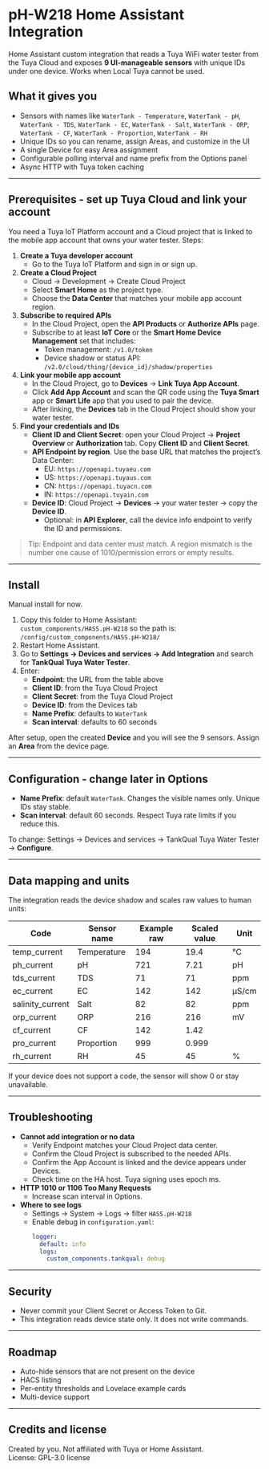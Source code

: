 # pH-W218 Home Assistant Integration

Home Assistant custom integration that reads a Tuya WiFi water tester from the Tuya Cloud and exposes **9 UI-manageable sensors** with unique IDs under one device. Works when Local Tuya cannot be used.

## What it gives you
- Sensors with names like `WaterTank - Temperature`, `WaterTank - pH`, `WaterTank - TDS`, `WaterTank - EC`, `WaterTank - Salt`, `WaterTank - ORP`, `WaterTank - CF`, `WaterTank - Proportion`, `WaterTank - RH`
- Unique IDs so you can rename, assign Areas, and customize in the UI
- A single Device for easy Area assignment
- Configurable polling interval and name prefix from the Options panel
- Async HTTP with Tuya token caching

---

## Prerequisites - set up Tuya Cloud and link your account

You need a Tuya IoT Platform account and a Cloud project that is linked to the mobile app account that owns your water tester. Steps:

1. **Create a Tuya developer account**  
   - Go to the Tuya IoT Platform and sign in or sign up.
2. **Create a Cloud Project**  
   - Cloud → Development → Create Cloud Project  
   - Select **Smart Home** as the project type.
   - Choose the **Data Center** that matches your mobile app account region.
3. **Subscribe to required APIs**  
   - In the Cloud Project, open the **API Products** or **Authorize APIs** page.  
   - Subscribe to at least **IoT Core** or the **Smart Home Device Management** set that includes:
     - Token management: `/v1.0/token`
     - Device shadow or status API: `/v2.0/cloud/thing/{device_id}/shadow/properties`
4. **Link your mobile app account**  
   - In the Cloud Project, go to **Devices** → **Link Tuya App Account**.  
   - Click **Add App Account** and scan the QR code using the **Tuya Smart** app or **Smart Life** app that you used to pair the device.  
   - After linking, the **Devices** tab in the Cloud Project should show your water tester.
5. **Find your credentials and IDs**
   - **Client ID and Client Secret**: open your Cloud Project → **Project Overview** or **Authorization** tab. Copy **Client ID** and **Client Secret**.
   - **API Endpoint by region**. Use the base URL that matches the project’s Data Center:  
     - EU: `https://openapi.tuyaeu.com`  
     - US: `https://openapi.tuyaus.com`  
     - CN: `https://openapi.tuyacn.com`  
     - IN: `https://openapi.tuyain.com`
   - **Device ID**: Cloud Project → **Devices** → your water tester → copy the **Device ID**.  
     - Optional: in **API Explorer**, call the device info endpoint to verify the ID and permissions.

> Tip: Endpoint and data center must match. A region mismatch is the number one cause of 1010/permission errors or empty results.

---

## Install

Manual install for now.

1. Copy this folder to Home Assistant:  
   `custom_components/HASS.pH-W218` so the path is:  
   `/config/custom_components/HASS.pH-W218/`
2. Restart Home Assistant.
3. Go to **Settings → Devices and services → Add Integration** and search for **TankQual Tuya Water Tester**.
4. Enter:
   - **Endpoint**: the URL from the table above
   - **Client ID**: from the Tuya Cloud Project
   - **Client Secret**: from the Tuya Cloud Project
   - **Device ID**: from the Devices tab
   - **Name Prefix**: defaults to `WaterTank`
   - **Scan interval**: defaults to 60 seconds

After setup, open the created **Device** and you will see the 9 sensors. Assign an **Area** from the device page.

---

## Configuration - change later in Options

- **Name Prefix**: default `WaterTank`. Changes the visible names only. Unique IDs stay stable.
- **Scan interval**: default 60 seconds. Respect Tuya rate limits if you reduce this.

To change: Settings → Devices and services → TankQual Tuya Water Tester → **Configure**.

---

## Data mapping and units

The integration reads the device shadow and scales raw values to human units:

| Code            | Sensor name        | Example raw | Scaled value | Unit    |
|-----------------|--------------------|-------------|--------------|---------|
| temp_current    | Temperature        | 194         | 19.4         | °C      |
| ph_current      | pH                 | 721         | 7.21         | pH      |
| tds_current     | TDS                | 71          | 71           | ppm     |
| ec_current      | EC                 | 142         | 142          | µS/cm   |
| salinity_current| Salt               | 82          | 82           | ppm     |
| orp_current     | ORP                | 216         | 216          | mV      |
| cf_current      | CF                 | 142         | 1.42         |         |
| pro_current     | Proportion         | 999         | 0.999        |         |
| rh_current      | RH                 | 45          | 45           | %       |

If your device does not support a code, the sensor will show 0 or stay unavailable.

---

## Troubleshooting

- **Cannot add integration or no data**  
  - Verify Endpoint matches your Cloud Project data center.
  - Confirm the Cloud Project is subscribed to the needed APIs.
  - Confirm the App Account is linked and the device appears under Devices.
  - Check time on the HA host. Tuya signing uses epoch ms.
- **HTTP 1010 or 1106 Too Many Requests**  
  - Increase scan interval in Options.
- **Where to see logs**  
  - Settings → System → Logs → filter `HASS.pH-W218`
  - Enable debug in `configuration.yaml`:
    ```yaml
    logger:
      default: info
      logs:
        custom_components.tankqual: debug
    ```

---

## Security

- Never commit your Client Secret or Access Token to Git.  
- This integration reads device state only. It does not write commands.

---

## Roadmap

- Auto-hide sensors that are not present on the device
- HACS listing
- Per-entity thresholds and Lovelace example cards
- Multi-device support

---

## Credits and license

Created by you. Not affiliated with Tuya or Home Assistant.  
License: GPL-3.0 license

